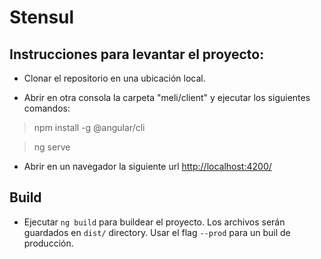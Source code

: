 # Stensul

## Instrucciones para levantar el proyecto:
- Clonar el repositorio en una ubicación local.

- Abrir en otra consola la carpeta "meli/client" y ejecutar los siguientes comandos:
> npm install -g @angular/cli

> ng serve

- Abrir en un navegador la siguiente url [http://localhost:4200/](http://localhost:4200/)


## Build

- Ejecutar `ng build` para buildear el proyecto. Los archivos serán guardados en `dist/` directory. Usar el flag `--prod` para un buil de producción.

